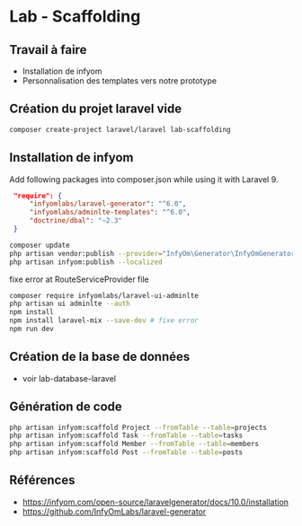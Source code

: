 # Lab - Scaffolding

## Travail à faire 

- Installation de infyom
- Personnalisation des templates vers notre prototype

## Création du projet laravel vide 

````bash
composer create-project laravel/laravel lab-scaffolding
````

## Installation de infyom

Add following packages into composer.json while using it with Laravel 9.

```json
 "require": {
     "infyomlabs/laravel-generator": "^6.0",
     "infyomlabs/adminlte-templates": "^6.0",
     "doctrine/dbal": "~2.3"
 }
 ```

 ```bash
composer update
php artisan vendor:publish --provider="InfyOm\Generator\InfyOmGeneratorServiceProvider"
php artisan infyom:publish --localized
```

fixe error at RouteServiceProvider file 


```bash
composer require infyomlabs/laravel-ui-adminlte
php artisan ui adminlte --auth
npm install
npm install laravel-mix --save-dev # fixe error
npm run dev
```

## Création de la base de données 
 - voir lab-database-laravel

## Génération de code

```bash
php artisan infyom:scaffold Project --fromTable --table=projects
php artisan infyom:scaffold Task --fromTable --table=tasks
php artisan infyom:scaffold Member --fromTable --table=members
php artisan infyom:scaffold Post --fromTable --table=posts
```
 

## Références 
- https://infyom.com/open-source/laravelgenerator/docs/10.0/installation
- https://github.com/InfyOmLabs/laravel-generator